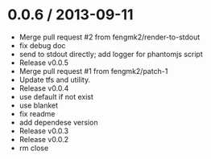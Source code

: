 
0.0.6 / 2013-09-11 
==================

  * Merge pull request #2 from fengmk2/render-to-stdout
  * fix debug doc
  * send to stdout directly; add logger for phantomjs script
  * Release v0.0.5
  * Merge pull request #1 from fengmk2/patch-1
  * Update tfs and utility.
  * Release v0.0.4
  * use default if not exist
  * use blanket
  * fix readme
  * add dependese version
  * Release v0.0.3
  * Release v0.0.2
  * rm close
